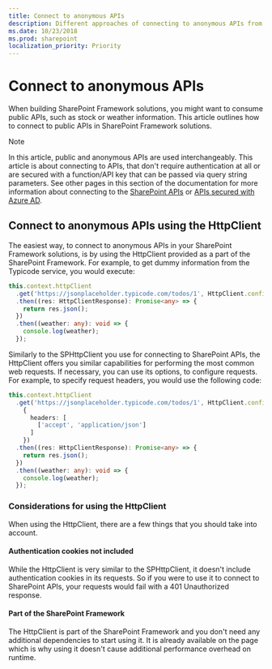 ```yaml
---
title: Connect to anonymous APIs
description: Different approaches of connecting to anonymous APIs from your SharePoint Framework solutions
ms.date: 10/23/2018
ms.prod: sharepoint
localization_priority: Priority
---
```


# Connect to anonymous APIs

When building SharePoint Framework solutions, you might want to consume public APIs, such as stock or weather information. This article outlines how to connect to public APIs in SharePoint Framework solutions.

> [!NOTE]
> In this article, public and anonymous APIs are used interchangeably. This article is about connecting to APIs, that don't require authentication at all or are secured with a function/API key that can be passed via query string parameters. See other pages in this section of the documentation for more information about connecting to the [SharePoint APIs](connect-to-sharepoint.md) or [APIs secured with Azure AD](use-aadhttpclient.md).

## Connect to anonymous APIs using the HttpClient

The easiest way, to connect to anonymous APIs in your SharePoint Framework solutions, is by using the HttpClient provided as a part of the SharePoint Framework. For example, to get dummy information from the Typicode service, you would execute:

```ts
this.context.httpClient
  .get('https://jsonplaceholder.typicode.com/todos/1', HttpClient.configurations.v1)
  .then((res: HttpClientResponse): Promise<any> => {
    return res.json();
  })
  .then((weather: any): void => {
    console.log(weather);
  });
```

Similarly to the SPHttpClient you use for connecting to SharePoint APIs, the HttpClient offers you similar capabilities for performing the most common web requests. If necessary, you can use its options, to configure requests. For example, to specify request headers, you would use the following code:

```ts
this.context.httpClient
  .get('https://jsonplaceholder.typicode.com/todos/1', HttpClient.configurations.v1,
    {
      headers: [
        ['accept', 'application/json']
      ]
    })
  .then((res: HttpClientResponse): Promise<any> => {
    return res.json();
  })
  .then((weather: any): void => {
    console.log(weather);
  });
```

### Considerations for using the HttpClient

When using the HttpClient, there are a few things that you should take into account.

#### Authentication cookies not included

While the HttpClient is very similar to the SPHttpClient, it doesn't include authentication cookies in its requests. So if you were to use it to connect to SharePoint APIs, your requests would fail with a 401 Unauthorized response.

#### Part of the SharePoint Framework

The HttpClient is part of the SharePoint Framework and you don't need any additional dependencies to start using it. It is already available on the page which is why using it doesn't cause additional performance overhead on runtime.
